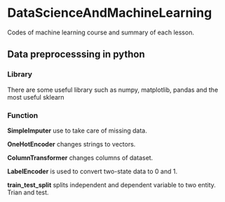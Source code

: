 # DataScienceAndMachineLearning
Codes of machine learning course and summary of each lesson.

## Data preprocesssing in python

### Library
There are some useful library such as numpy, matplotlib, pandas and the most useful sklearn

### Function
__SimpleImputer__ use to take care of missing data.

__OneHotEncoder__ changes strings to vectors.

__ColumnTransformer__ changes columns of dataset.

__LabelEncoder__ is used to convert two-state data to 0 and 1.

__train_test_split__ splits independent and dependent variable to two entity. Trian and test. 
